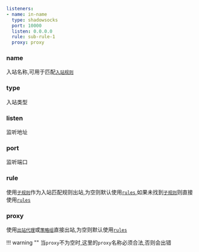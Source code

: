 ```yaml
listeners:
- name: in-name
  type: shadowsocks
  port: 10000
  listen: 0.0.0.0
  rule: sub-rule-1
  proxy: proxy
```

### name
入站名称,可用于匹配[`入站规则`](../../rules/in.md/#in-name)

### type
入站类型

### listen
监听地址

### port
监听端口

### rule
使用[`子规则`](../../sub-rule.md)作为入站匹配规则出站,为空则默认使用[`rules`](../../rules/index.md),如果未找到[`子规则`](../../sub-rule.md)则直接使用[`rules`](../../rules/index.md)

### proxy
使用[`出站代理`](../../proxies/index.md)或[`策略组`](../../proxy-groups/index.md)直接出站,为空则默认使用[`rules`](../../rules/index.md)

!!! warning ""
    当`proxy`不为空时,这里的`proxy`名称必须合法,否则会出错